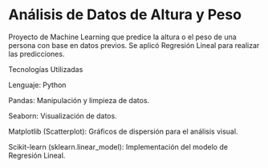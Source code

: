 # Análisis de Datos de Altura y Peso

Proyecto de Machine Learning que predice la altura o el peso de una persona con base en datos previos. Se aplicó Regresión Lineal para realizar las predicciones.

Tecnologías Utilizadas

Lenguaje: Python

Pandas: Manipulación y limpieza de datos.

Seaborn: Visualización de datos.

Matplotlib (Scatterplot): Gráficos de dispersión para el análisis visual.

Scikit-learn (sklearn.linear_model): Implementación del modelo de Regresión Lineal.

